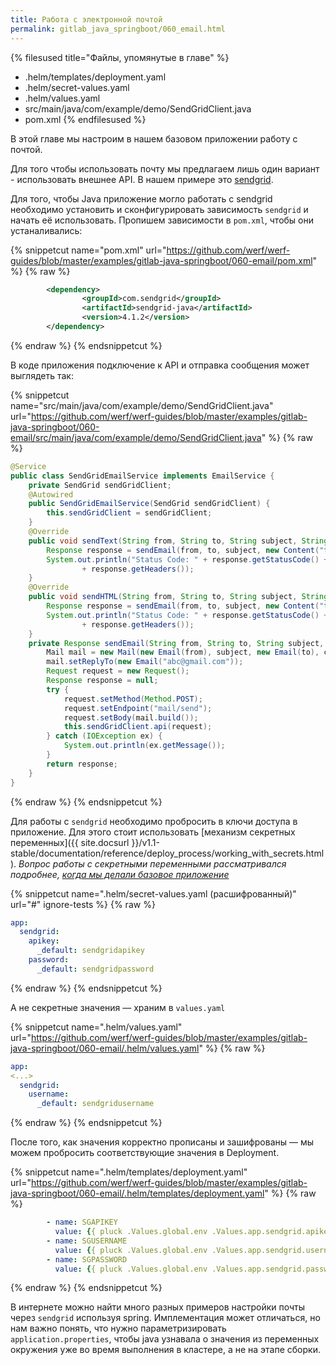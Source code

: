 ```yaml
---
title: Работа с электронной почтой
permalink: gitlab_java_springboot/060_email.html
---
```


{% filesused title="Файлы, упомянутые в главе" %}
- .helm/templates/deployment.yaml
- .helm/secret-values.yaml
- .helm/values.yaml
- src/main/java/com/example/demo/SendGridClient.java
- pom.xml
{% endfilesused %}

В этой главе мы настроим в нашем базовом приложении работу с почтой.

Для того чтобы использовать почту мы предлагаем лишь один вариант - использовать внешнее API. В нашем примере это [sendgrid](https://sendgrid.com/).

Для того, чтобы Java приложение могло работать с sendgrid необходимо установить и сконфигурировать зависимость `sendgrid` и начать её использовать. Пропишем зависимости в `pom.xml`, чтобы они устаналивались:

{% snippetcut name="pom.xml" url="https://github.com/werf/werf-guides/blob/master/examples/gitlab-java-springboot/060-email/pom.xml" %}
{% raw %}
```xml
		<dependency>
				<groupId>com.sendgrid</groupId>
				<artifactId>sendgrid-java</artifactId>
				<version>4.1.2</version>
		</dependency>
```
{% endraw %}
{% endsnippetcut %}

В коде приложения подключение к API и отправка сообщения может выглядеть так:

{% snippetcut name="src/main/java/com/example/demo/SendGridClient.java" url="https://github.com/werf/werf-guides/blob/master/examples/gitlab-java-springboot/060-email/src/main/java/com/example/demo/SendGridClient.java" %}
{% raw %}
```java
@Service
public class SendGridEmailService implements EmailService {
    private SendGrid sendGridClient;
    @Autowired
    public SendGridEmailService(SendGrid sendGridClient) {
        this.sendGridClient = sendGridClient;
    }
    @Override
    public void sendText(String from, String to, String subject, String body) {
        Response response = sendEmail(from, to, subject, new Content("text/plain", body));
        System.out.println("Status Code: " + response.getStatusCode() + ", Body: " + response.getBody() + ", Headers: "
                + response.getHeaders());
    }
    @Override
    public void sendHTML(String from, String to, String subject, String body) {
        Response response = sendEmail(from, to, subject, new Content("text/html", body));
        System.out.println("Status Code: " + response.getStatusCode() + ", Body: " + response.getBody() + ", Headers: "
                + response.getHeaders());
    }
    private Response sendEmail(String from, String to, String subject, Content content) {
        Mail mail = new Mail(new Email(from), subject, new Email(to), content);
        mail.setReplyTo(new Email("abc@gmail.com"));
        Request request = new Request();
        Response response = null;
        try {
            request.setMethod(Method.POST);
            request.setEndpoint("mail/send");
            request.setBody(mail.build());
            this.sendGridClient.api(request);
        } catch (IOException ex) {
            System.out.println(ex.getMessage());
        }
        return response;
    }
}
```
{% endraw %}
{% endsnippetcut %}

Для работы с `sendgrid` необходимо пробросить в ключи доступа в приложение. Для этого стоит использовать [механизм секретных переменных]({{ site.docsurl }}/v1.1-stable/documentation/reference/deploy_process/working_with_secrets.html). *Вопрос работы с секретными переменными рассматривался подробнее, [когда мы делали базовое приложение](020_basic.html#secret-values-yaml)*

{% snippetcut name=".helm/secret-values.yaml (расшифрованный)" url="#" ignore-tests %}
{% raw %}
```yaml
app:
  sendgrid:
    apikey: 
      _default: sendgridapikey
    password:
      _default: sendgridpassword
```
{% endraw %}
{% endsnippetcut %}

А не секретные значения — храним в `values.yaml`

{% snippetcut name=".helm/values.yaml" url="https://github.com/werf/werf-guides/blob/master/examples/gitlab-java-springboot/060-email/.helm/values.yaml" %}
{% raw %}
```yaml
app:
<...>
  sendgrid:
    username:
      _default: sendgridusername
```
{% endraw %}
{% endsnippetcut %}

После того, как значения корректно прописаны и зашифрованы — мы можем пробросить соответствующие значения в Deployment.

{% snippetcut name=".helm/templates/deployment.yaml" url="https://github.com/werf/werf-guides/blob/master/examples/gitlab-java-springboot/060-email/.helm/templates/deployment.yaml" %}
{% raw %}
```yaml
        - name: SGAPIKEY
          value: {{ pluck .Values.global.env .Values.app.sendgrid.apikey | first | default .Values.app.sendgrid.apikey._default | quote }}
        - name: SGUSERNAME
          value: {{ pluck .Values.global.env .Values.app.sendgrid.username | first | default .Values.app.sendgrid.username._default | quote }}
        - name: SGPASSWORD
          value: {{ pluck .Values.global.env .Values.app.sendgrid.password | first | default .Values.app.sendgrid.password._default | quote }}
```
{% endraw %}
{% endsnippetcut %}

В интернете можно найти много разных примеров настройки почты через `sendgrid` используя spring. Имплементация может отличаться, но нам важно понять, что нужно параметризировать `application.properties`, чтобы java узнавала о значения из переменных окружения уже во время выполнения в кластере, а не на этапе сборки.

<div id="go-forth-button">
    <go-forth url="070_redis.html" label="Подключаем redis" framework="{{ page.label_framework }}" ci="{{ page.label_ci }}" guide-code="{{ page.guide_code }}" base-url="{{ site.baseurl }}"></go-forth>
</div>
